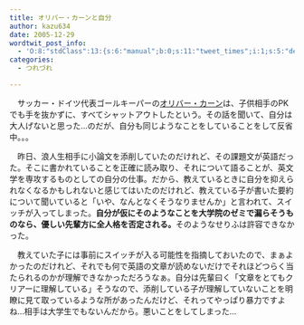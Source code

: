 ```yaml
---
title: オリバー・カーンと自分
author: kazu634
date: 2005-12-29
wordtwit_post_info:
  - 'O:8:"stdClass":13:{s:6:"manual";b:0;s:11:"tweet_times";i:1;s:5:"delay";i:0;s:7:"enabled";i:1;s:10:"separation";s:2:"60";s:7:"version";s:3:"3.7";s:14:"tweet_template";b:0;s:6:"status";i:2;s:6:"result";a:0:{}s:13:"tweet_counter";i:2;s:13:"tweet_log_ids";a:1:{i:0;i:2233;}s:9:"hash_tags";a:0:{}s:8:"accounts";a:1:{i:0;s:7:"kazu634";}}'
categories:
  - つれづれ

---
```

<div class="section">
<p>
    　サッカー・ドイツ代表ゴールキーパーの<a href="http://ja.wikipedia.org/wiki/%E3%82%AA%E3%83%AA%E3%83%B4%E3%82%A1%E3%83%BC%E3%83%BB%E3%82%AB%E3%83%BC%E3%83%B3" onclick="__gaTracker('send', 'event', 'outbound-article', 'http://ja.wikipedia.org/wiki/%E3%82%AA%E3%83%AA%E3%83%B4%E3%82%A1%E3%83%BC%E3%83%BB%E3%82%AB%E3%83%BC%E3%83%B3', 'オリバー・カーン');" target="blank">オリバー・カーン</a>は、子供相手のPKでも手を抜かずに、すべてシャットアウトしたという。その話を聞いて、自分は大人げないと思った…のだが、自分も同じようなことをしていることをして反省中。。。
</p></p> 
  
<p>
    　昨日、浪人生相手に小論文を添削していたのだけれど、その課題文が英語だった。そこに書かれていることを正確に読み取り、それについて語ることが、英文学を専攻するものとしての自分の仕事。だから、教えているときに自分を抑えられなくなるかもしれないと感じてはいたのだけれど、教えている子が書いた要約について聞いていると「いや、なんとなくそうなりませんか」と言われて、スイッチが入ってしまった。<b>自分が仮にそのようなことを大学院のゼミで漏らそうものなら、優しい先輩方に全人格を否定される。</b>そのようなせりふは許容できなかった。
</p></p> 
  
<p>
    　教えていた子には事前にスイッチが入る可能性を指摘しておいたので、まぁよかったのだけれど、それでも何で英語の文章が読めないだけでそれほどつらく当たられるのかが理解できなかっただろうなぁ。自分は先輩曰く「文章をとてもクリアーに理解している」そうなので、添削している子が理解していないことを明瞭に見て取っているような所があったんだけど、それってやっぱり暴力ですよね…相手は大学生でもないんだから。悪いことをしてしまった…
</p>
</div>
